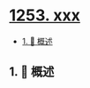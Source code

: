 # [1253. xxx](https://github.com/Tdahuyou/TNotes.leetcode/tree/main/notes/1253.%20xxx)

<!-- region:toc -->

- [1. 📝 概述](#1--概述)

<!-- endregion:toc -->

## 1. 📝 概述
